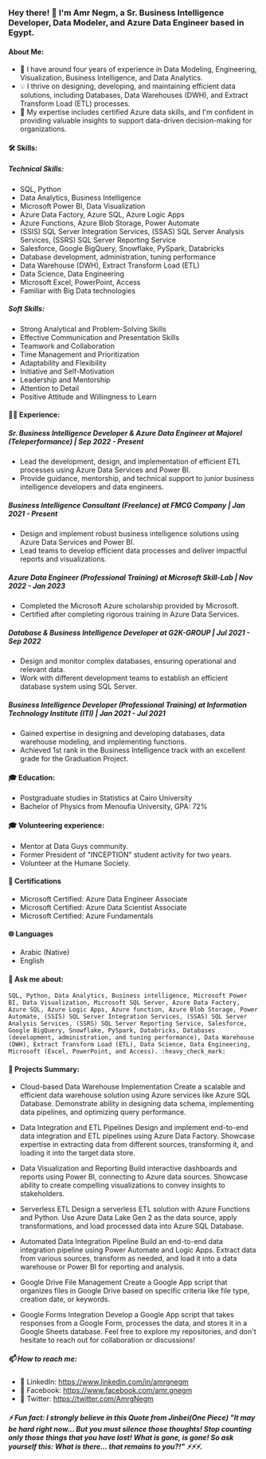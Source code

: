 ### Hey there! 👋 I'm Amr Negm, a Sr. Business Intelligence Developer, Data Modeler, and Azure Data Engineer based in Egypt.


#### About Me:

* 🔭 I have around four years of experience in Data Modeling, Engineering, Visualization, Business Intelligence, and Data Analytics.
* 💡 I thrive on designing, developing, and maintaining efficient data solutions, including Databases, Data Warehouses (DWH), and Extract Transform Load (ETL) processes.
* 🚀 My expertise includes certified Azure data skills, and I'm confident in providing valuable insights to support data-driven decision-making for organizations.

#### 🛠️ Skills:

##### Technical Skills:
* SQL, Python
* Data Analytics, Business Intelligence
* Microsoft Power BI, Data Visualization
* Azure Data Factory, Azure SQL, Azure Logic Apps
* Azure Functions, Azure Blob Storage, Power Automate
* (SSIS) SQL Server Integration Services, (SSAS) SQL Server Analysis Services, (SSRS) SQL Server Reporting Service
* Salesforce, Google BigQuery, Snowflake, PySpark, Databricks
* Database development, administration, tuning performance
* Data Warehouse (DWH), Extract Transform Load (ETL)
* Data Science, Data Engineering
* Microsoft Excel, PowerPoint, Access
* Familiar with Big Data technologies

##### Soft Skills:
* Strong Analytical and Problem-Solving Skills
* Effective Communication and Presentation Skills
* Teamwork and Collaboration
* Time Management and Prioritization
* Adaptability and Flexibility
* Initiative and Self-Motivation
* Leadership and Mentorship
* Attention to Detail
* Positive Attitude and Willingness to Learn


#### 👨‍💻 Experience:

##### Sr. Business Intelligence Developer & Azure Data Engineer at Majorel (Teleperformance) | Sep 2022 - Present
* Lead the development, design, and implementation of efficient ETL processes using Azure Data Services and Power BI.
* Provide guidance, mentorship, and technical support to junior business intelligence developers and data engineers.

##### Business Intelligence Consultant (Freelance) at FMCG Company | Jan 2021 - Present
* Design and implement robust business intelligence solutions using Azure Data Services and Power BI.
* Lead teams to develop efficient data processes and deliver impactful reports and visualizations.

##### Azure Data Engineer (Professional Training) at Microsoft Skill-Lab | Nov 2022 - Jan 2023
* Completed the Microsoft Azure scholarship provided by Microsoft.
* Certified after completing rigorous training in Azure Data Services.

##### Database & Business Intelligence Developer at G2K-GROUP | Jul 2021 - Sep 2022
* Design and monitor complex databases, ensuring operational and relevant data.
* Work with different development teams to establish an efficient database system using SQL Server.

##### Business Intelligence Developer (Professional Training) at Information Technology Institute (ITI) | Jan 2021 - Jul 2021
* Gained expertise in designing and developing databases, data warehouse modeling, and implementing functions.
* Achieved 1st rank in the Business Intelligence track with an excellent grade for the Graduation Project.

#### 🎓 Education:
* Postgraduate studies in Statistics at Cairo University
* Bachelor of Physics from Menoufia University, GPA: 72%

#### 🎓 Volunteering experience:
* Mentor at Data Guys community.
* Former President of "INCEPTION" student activity for two years.
* Volunteer at the Humane Society.

#### 🚀 Certifications
* Microsoft Certified: Azure Data Engineer Associate
* Microsoft Certified: Azure Data Scientist Associate
* Microsoft Certified: Azure Fundamentals

#### 🌐 Languages
* Arabic (Native)
* English

#### 💬 Ask me about:
	SQL, Python, Data Analytics, Business intelligence, Microsoft Power BI, Data Visualization, Microsoft SQL Server, Azure Data Factory, Azure SQL, Azure Logic Apps, Azure function, Azure Blob Storage, Power Automate, (SSIS) SQL Server Integration Services, (SSAS) SQL Server Analysis Services, (SSRS) SQL Server Reporting Service, Salesforce, Google BigQuery, Snowflake, PySpark, Databricks, Databases (development, administration, and tuning performance), Data Warehouse (DWH), Extract Transform Load (ETL), Data Science, Data Engineering, Microsoft (Excel, PowerPoint, and Access). :heavy_check_mark:

#### 🚧 Projects Summary:
* Cloud-based Data Warehouse Implementation
Create a scalable and efficient data warehouse solution using Azure services like Azure SQL Database.
Demonstrate ability in designing data schema, implementing data pipelines, and optimizing query performance.

* Data Integration and ETL Pipelines
Design and implement end-to-end data integration and ETL pipelines using Azure Data Factory.
Showcase expertise in extracting data from different sources, transforming it, and loading it into the target data store.

* Data Visualization and Reporting
Build interactive dashboards and reports using Power BI, connecting to Azure data sources.
Showcase ability to create compelling visualizations to convey insights to stakeholders.

* Serverless ETL
Design a serverless ETL solution with Azure Functions and Python.
Use Azure Data Lake Gen 2 as the data source, apply transformations, and load processed data into Azure SQL Database.

* Automated Data Integration Pipeline
Build an end-to-end data integration pipeline using Power Automate and Logic Apps.
Extract data from various sources, transform as needed, and load it into a data warehouse or Power BI for reporting and analysis.

* Google Drive File Management
Create a Google App script that organizes files in Google Drive based on specific criteria like file type, creation date, or keywords.

* Google Forms Integration
Develop a Google App script that takes responses from a Google Form, processes the data, and stores it in a Google Sheets database.
Feel free to explore my repositories, and don't hesitate to reach out for collaboration or discussions!


##### 📫 How to reach me:
- :link: LinkedIn: https://www.linkedin.com/in/amrgnegm
- :link: Facebook: https://www.facebook.com/amr.gnegm
- :link: Twitter: https://twitter.com/AmrgNegm

##### ⚡ Fun fact: I **strongly** believe in this Quote from Jinbei(One Piece) "It may be hard right now... But you must silence those thoughts! Stop counting only those things that you have lost! What is gone, is gone! So ask yourself this: What is there... that remains to you?!" ⚡⚡⚡.

